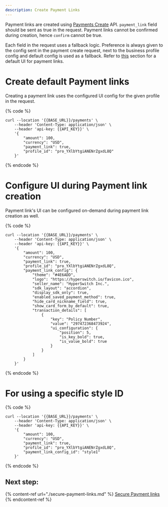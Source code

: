 ```yaml
---
description: Create Payment Links
---
```


Payment links are created using [Payments Create](https://api-reference.hyperswitch.io/api-reference/payments/payments--create) API. `payment_link` field should be sent as true in the request. Payment links cannot be confirmed during creation, hence `confirm` cannot be true.

Each field in the request uses a fallback logic. Preference is always given to the config sent in the payment create request, next to the business profile config and default config is used as a fallback. Refer to [this](explore-hyperswitch/payment-flows-and-management/quickstart/payment-link/configurations.md) section for a default UI for payment links.

# Create default Payment links

Creating a payment link uses the configured UI config for the given profile in the request.

{% code %}
```
curl --location '{{BASE_URL}}/payments' \
    --header 'Content-Type: application/json' \
    --header 'api-key: {{API_KEY}}' \
    '{
        "amount": 100,
        "currency": "USD",
        "payment_link": true,
        "profile_id": "pro_YXlbYtgiANENrZgxdL8Q"
    }'
```
{% endcode %}

# Configure UI during Payment link creation

Payment link's UI can be configured on-demand during payment link creation as well.

{% code %}
```
curl --location '{{BASE_URL}}/payments' \
    --header 'Content-Type: application/json' \
    --header 'api-key: {{API_KEY}}' \
    '{
        "amount": 100,
        "currency": "USD",
        "payment_link": true,
        "profile_id": "pro_YXlbYtgiANENrZgxdL8Q",
        "payment_link_config": {
            "theme": "#4E6ADD",
            "logo": "https://hyperswitch.io/favicon.ico",
            "seller_name": "HyperSwitch Inc.",
            "sdk_layout": "accordion",
            "display_sdk_only": true,
            "enabled_saved_payment_method": true,
            "hide_card_nickname_field": true,
            "show_card_form_by_default": true,
            "transaction_details": [
                {
                    "key": "Policy Number",
                    "value": "297472368473924",
                    "ui_configuration": {
                        "position": 5,
                        "is_key_bold": true,
                        "is_value_bold": true
                    }
                }
            ]
        }
    }'
```
{% endcode %}

# For using a specific style ID

{% code %}
```
curl --location '{{BASE_URL}}/payments' \
    --header 'Content-Type: application/json' \
    --header 'api-key: {{API_KEY}}' \
    '{
        "amount": 100,
        "currency": "USD",
        "payment_link": true,
        "profile_id": "pro_YXlbYtgiANENrZgxdL8Q",
        "payment_link_config_id": "style1"
    }'
```
{% endcode %}

## Next step:

{% content-ref url="./secure-payment-links.md" %}
[Secure Payment links](./secure-payment-links.md)
{% endcontent-ref %}
